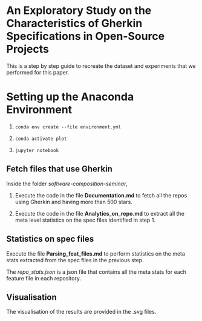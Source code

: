 ﻿# An Exploratory Study on the Characteristics of Gherkin Specifications in Open-Source Projects

This is a step by step guide to recreate the dataset and experiments that we performed for this paper.


# Setting up the Anaconda Environment

1) `conda env create --file environment.yml`

2) `conda activate plot`

3) `jupyter notebook`

## Fetch files that use Gherkin

Inside the folder *software-composition-seminar*,

1) Execute the code in the file **Documentation.md** to fetch all the repos using Gherkin and having more than 500 stars.

2) Execute the code in the file **Analytics_on_repo.md** to extract all the meta level statistics on the spec files identified in step 1.

## Statistics on spec files

Execute the file **Parsing_feat_files.md** to perform statistics on the meta stats extracted from the spec files in the previous step.

The *repo_stats.json* is a json file that contains all the meta stats for each feature file in each repository.

## Visualisation

The visualisation of the results are provided in the .svg files.
